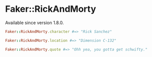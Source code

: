 # Faker::RickAndMorty

Available since version 1.8.0.

```ruby
Faker::RickAndMorty.character #=> "Rick Sanchez"

Faker::RickAndMorty.location #=> "Dimension C-132"

Faker::RickAndMorty.quote #=> "Ohh yea, you gotta get schwifty."
```